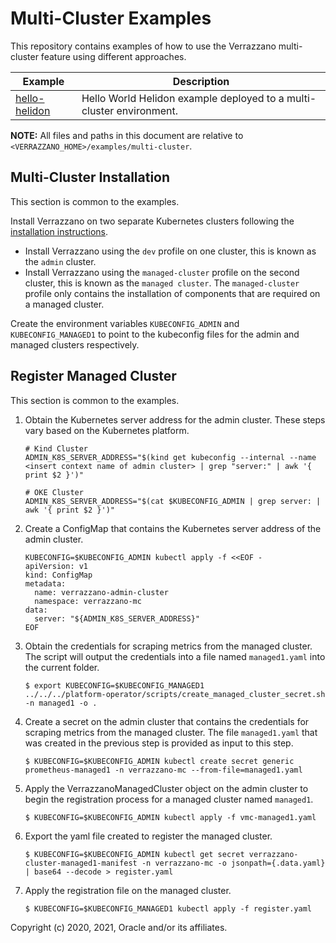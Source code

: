 # Multi-Cluster Examples

This repository contains examples of how to use the Verrazzano multi-cluster feature using different approaches.

| Example | Description |
|-------------|-------------|
| [hello-helidon](hello-helidon/) | Hello World Helidon example deployed to a multi-cluster environment. |

**NOTE:** All files and paths in this document are relative to
`<VERRAZZANO_HOME>/examples/multi-cluster`.

## Multi-Cluster Installation

This section is common to the examples.

Install Verrazzano on two separate Kubernetes clusters following the [installation instructions](https://verrazzano.io/docs/setup/install/installation/).  
* Install Verrazzano using the `dev` profile on one cluster, this is known as the `admin` cluster.
* Install Verrazzano using the `managed-cluster` profile on the second cluster, this is known as the `managed cluster`.  The `managed-cluster` profile only contains the installation of components that are required on a managed cluster.

Create the environment variables `KUBECONFIG_ADMIN` and `KUBECONFIG_MANAGED1` to point to the kubeconfig files for the admin and managed clusters respectively.

## Register Managed Cluster

This section is common to the examples.

1. Obtain the Kubernetes server address for the admin cluster.  These steps vary based on the Kubernetes platform.
    ```
    # Kind Cluster
    ADMIN_K8S_SERVER_ADDRESS="$(kind get kubeconfig --internal --name <insert context name of admin cluster> | grep "server:" | awk '{ print $2 }')"
   
    # OKE Cluster
    ADMIN_K8S_SERVER_ADDRESS="$(cat $KUBECONFIG_ADMIN | grep server: | awk '{ print $2 }')"
    ```

1. Create a ConfigMap that contains the Kubernetes server address of the admin cluster.
    ```
    KUBECONFIG=$KUBECONFIG_ADMIN kubectl apply -f <<EOF -
    apiVersion: v1
    kind: ConfigMap
    metadata:
      name: verrazzano-admin-cluster
      namespace: verrazzano-mc
    data:
      server: "${ADMIN_K8S_SERVER_ADDRESS}"
    EOF
    ```

1. Obtain the credentials for scraping metrics from the managed cluster.  The script will output the credentials into a file named `managed1.yaml` into the current folder.
   ```
   $ export KUBECONFIG=$KUBECONFIG_MANAGED1
   ../../../platform-operator/scripts/create_managed_cluster_secret.sh -n managed1 -o .
   ```

1. Create a secret on the admin cluster that contains the credentials for scraping metrics from the managed cluster.  The file `managed1.yaml` that was created in the previous step is provided as input to this step.
   ```
   $ KUBECONFIG=$KUBECONFIG_ADMIN kubectl create secret generic prometheus-managed1 -n verrazzano-mc --from-file=managed1.yaml
   ```

1. Apply the VerrazzanoManagedCluster object on the admin cluster to begin the registration process for a managed cluster named `managed1`.
   ```
   $ KUBECONFIG=$KUBECONFIG_ADMIN kubectl apply -f vmc-managed1.yaml
   ```

1. Export the yaml file created to register the managed cluster.
   ```
   $ KUBECONFIG=$KUBECONFIG_ADMIN kubectl get secret verrazzano-cluster-managed1-manifest -n verrazzano-mc -o jsonpath={.data.yaml} | base64 --decode > register.yaml
   ```

1. Apply the registration file on the managed cluster.
   ```
   $ KUBECONFIG=$KUBECONFIG_MANAGED1 kubectl apply -f register.yaml
   ```



Copyright (c) 2020, 2021, Oracle and/or its affiliates.
